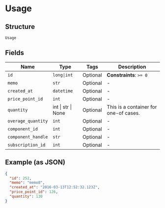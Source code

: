 
# Usage

## Structure

`Usage`

## Fields

| Name | Type | Tags | Description |
|  --- | --- | --- | --- |
| `id` | `long\|int` | Optional | **Constraints**: `>= 0` |
| `memo` | `str` | Optional | - |
| `created_at` | `datetime` | Optional | - |
| `price_point_id` | `int` | Optional | - |
| `quantity` | int \| str \| None | Optional | This is a container for one-of cases. |
| `overage_quantity` | `int` | Optional | - |
| `component_id` | `int` | Optional | - |
| `component_handle` | `str` | Optional | - |
| `subscription_id` | `int` | Optional | - |

## Example (as JSON)

```json
{
  "id": 252,
  "memo": "memo8",
  "created_at": "2016-03-13T12:52:32.123Z",
  "price_point_id": 126,
  "quantity": 130
}
```

